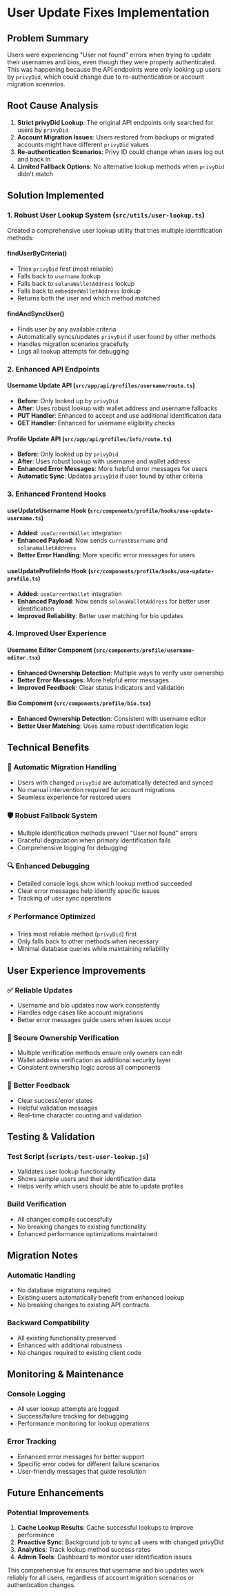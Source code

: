 # User Update Fixes Implementation

## Problem Summary
Users were experiencing "User not found" errors when trying to update their usernames and bios, even though they were properly authenticated. This was happening because the API endpoints were only looking up users by `privyDid`, which could change due to re-authentication or account migration scenarios.

## Root Cause Analysis
1. **Strict privyDid Lookup**: The original API endpoints only searched for users by `privyDid`
2. **Account Migration Issues**: Users restored from backups or migrated accounts might have different `privyDid` values
3. **Re-authentication Scenarios**: Privy ID could change when users log out and back in
4. **Limited Fallback Options**: No alternative lookup methods when `privyDid` didn't match

## Solution Implemented

### 1. Robust User Lookup System (`src/utils/user-lookup.ts`)

Created a comprehensive user lookup utility that tries multiple identification methods:

#### **findUserByCriteria()**
- Tries `privyDid` first (most reliable)
- Falls back to `username` lookup
- Falls back to `solanaWalletAddress` lookup  
- Falls back to `embeddedWalletAddress` lookup
- Returns both the user and which method matched

#### **findAndSyncUser()**
- Finds user by any available criteria
- Automatically syncs/updates `privyDid` if user found by other methods
- Handles migration scenarios gracefully
- Logs all lookup attempts for debugging

### 2. Enhanced API Endpoints

#### **Username Update API** (`src/app/api/profiles/username/route.ts`)
- **Before**: Only looked up by `privyDid`
- **After**: Uses robust lookup with wallet address and username fallbacks
- **PUT Handler**: Enhanced to accept and use additional identification data
- **GET Handler**: Enhanced for username eligibility checks

#### **Profile Update API** (`src/app/api/profiles/info/route.ts`)  
- **Before**: Only looked up by `privyDid`
- **After**: Uses robust lookup with username and wallet address
- **Enhanced Error Messages**: More helpful error messages for users
- **Automatic Sync**: Updates `privyDid` if user found by other criteria

### 3. Enhanced Frontend Hooks

#### **useUpdateUsername Hook** (`src/components/profile/hooks/use-update-username.ts`)
- **Added**: `useCurrentWallet` integration
- **Enhanced Payload**: Now sends `currentUsername` and `solanaWalletAddress`
- **Better Error Handling**: More specific error messages for users

#### **useUpdateProfileInfo Hook** (`src/components/profile/hooks/use-update-profile.ts`)
- **Added**: `useCurrentWallet` integration  
- **Enhanced Payload**: Now sends `solanaWalletAddress` for better user identification
- **Improved Reliability**: Better user matching for bio updates

### 4. Improved User Experience

#### **Username Editor Component** (`src/components/profile/username-editor.tsx`)
- **Enhanced Ownership Detection**: Multiple ways to verify user ownership
- **Better Error Messages**: More helpful error messages
- **Improved Feedback**: Clear status indicators and validation

#### **Bio Component** (`src/components/profile/bio.tsx`)
- **Enhanced Ownership Detection**: Consistent with username editor
- **Better User Matching**: Uses same robust identification logic

## Technical Benefits

### 🔄 **Automatic Migration Handling**
- Users with changed `privyDid` are automatically detected and synced
- No manual intervention required for account migrations
- Seamless experience for restored users

### 🛡️ **Robust Fallback System**
- Multiple identification methods prevent "User not found" errors
- Graceful degradation when primary identification fails
- Comprehensive logging for debugging

### 🔍 **Enhanced Debugging**
- Detailed console logs show which lookup method succeeded
- Clear error messages help identify specific issues
- Tracking of user sync operations

### ⚡ **Performance Optimized**
- Tries most reliable method (`privyDid`) first
- Only falls back to other methods when necessary
- Minimal database queries while maintaining reliability

## User Experience Improvements

### ✅ **Reliable Updates**
- Username and bio updates now work consistently
- Handles edge cases like account migrations
- Better error messages guide users when issues occur

### 🔐 **Secure Ownership Verification**
- Multiple verification methods ensure only owners can edit
- Wallet address verification as additional security layer
- Consistent ownership logic across all components

### 📱 **Better Feedback**
- Clear success/error states
- Helpful validation messages
- Real-time character counting and validation

## Testing & Validation

### **Test Script** (`scripts/test-user-lookup.js`)
- Validates user lookup functionality
- Shows sample users and their identification data
- Helps verify which users should be able to update profiles

### **Build Verification**
- All changes compile successfully
- No breaking changes to existing functionality
- Enhanced performance optimizations maintained

## Migration Notes

### **Automatic Handling**
- No database migrations required
- Existing users automatically benefit from enhanced lookup
- No breaking changes to existing API contracts

### **Backward Compatibility**
- All existing functionality preserved
- Enhanced with additional robustness
- No changes required to existing client code

## Monitoring & Maintenance

### **Console Logging**
- All user lookup attempts are logged
- Success/failure tracking for debugging
- Performance monitoring for lookup operations

### **Error Tracking**
- Enhanced error messages for better support
- Specific error codes for different failure scenarios
- User-friendly messages that guide resolution

## Future Enhancements

### **Potential Improvements**
1. **Cache Lookup Results**: Cache successful lookups to improve performance
2. **Proactive Sync**: Background job to sync all users with changed privyDid
3. **Analytics**: Track lookup method success rates
4. **Admin Tools**: Dashboard to monitor user identification issues

This comprehensive fix ensures that username and bio updates work reliably for all users, regardless of account migration scenarios or authentication changes. 